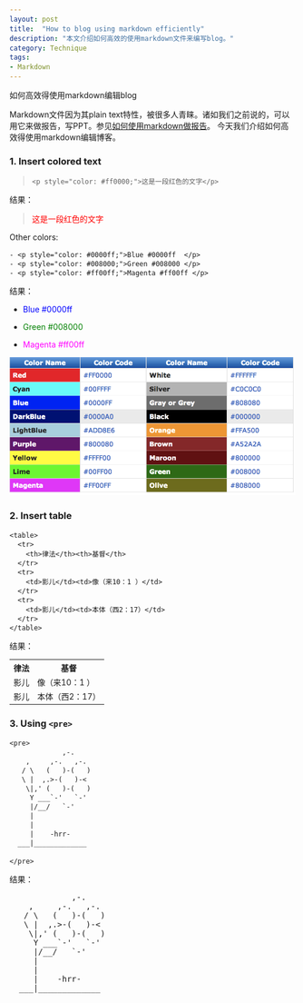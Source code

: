 ```yaml
---
layout: post
title:  "How to blog using markdown efficiently"
description: "本文介绍如何高效的使用markdown文件来编写blog。"
category: Technique
tags:
- Markdown
---
```


如何高效得使用markdown编辑blog


Markdown文件因为其plain text特性，被很多人青睐。诸如我们之前说的，可以用它来做报告，写PPT。参见[如何使用markdown做报告](http://anotherbug.com/blog/2013/06/12/how-to-make-presentation-using-markdown/)。 今天我们介绍如何高效得使用markdown编辑博客。

### 1. Insert colored text 
> `<p style="color: #ff0000;">这是一段红色的文字</p>`

结果：
> <p style="color: #ff0000;">这是一段红色的文字</p>

Other colors:  

	- <p style="color: #0000ff;">Blue #0000ff  </p> 
	- <p style="color: #008000;">Green #008000 </p>
	- <p style="color: #ff00ff;">Magenta #ff00ff </p>
结果：

- <p style="color: #0000ff;">Blue #0000ff  </p> 
- <p style="color: #008000;">Green #008000 </p>
- <p style="color: #ff00ff;">Magenta #ff00ff </p>

![Color Code](/assets/images/2013/06/07/color_code.png)

### 2. Insert table
	<table>
	  <tr>
	    <th>律法</th><th>基督</th>
	  </tr>
	  <tr>
	    <td>影儿</td><td>像（来10：1 ）</td>
	  </tr>
	  <tr>
	    <td>影儿</td><td>本体（西2：17）</td>
	  </tr>
	</table>

结果：
<table>
  <tr>
    <th>律法</th><th>基督</th>
  </tr>
  <tr>
    <td>影儿</td><td>像（来10：1 ）</td>
  </tr>
  <tr>
    <td>影儿</td><td>本体（西2：17）</td>
  </tr>
</table>

### 3. Using `<pre>`
	<pre>
	             ,-.
	    ,     ,-.   ,-.
	   / \   (   )-(   )
	   \ |  ,.>-(   )-<
	    \|,' (   )-(   )
	     Y ___`-'   `-'
	     |/__/   `-'
	     |
	     |
	     |    -hrr-
	  ___|_____________
	  
	</pre>

结果：

<pre>
             ,-.
    ,     ,-.   ,-.
   / \   (   )-(   )
   \ |  ,.>-(   )-<
    \|,' (   )-(   )
     Y ___`-'   `-'
     |/__/   `-'
     |
     |
     |    -hrr-
  ___|_____________
  
</pre>

